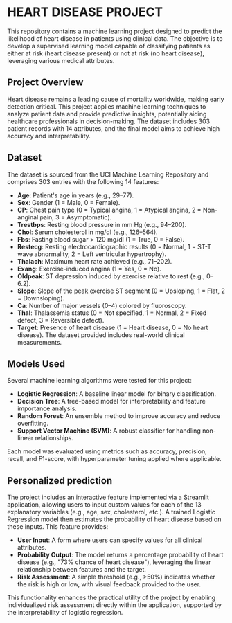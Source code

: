 # HEART DISEASE PROJECT 
This repository contains a machine learning project designed to predict the likelihood of heart disease in patients using clinical data. The objective is to develop a supervised learning model capable of classifying patients as either at risk (heart disease present) or not at risk (no heart disease), leveraging various medical attributes.
## Project Overview
Heart disease remains a leading cause of mortality worldwide, making early detection critical. This project applies machine learning techniques to analyze patient data and provide predictive insights, potentially aiding healthcare professionals in decision-making. The dataset includes 303 patient records with 14 attributes, and the final model aims to achieve high accuracy and interpretability.
## Dataset
The dataset is sourced from the UCI Machine Learning Repository and comprises 303 entries with the following 14 features:

- **Age**: Patient's age in years (e.g., 29–77).
- **Sex**: Gender (1 = Male, 0 = Female).
- **CP**: Chest pain type (0 = Typical angina, 1 = Atypical angina, 2 = Non-anginal pain, 3 = Asymptomatic).
- **Trestbps**: Resting blood pressure in mm Hg (e.g., 94–200).
- **Chol**: Serum cholesterol in mg/dl (e.g., 126–564).
- **Fbs**: Fasting blood sugar > 120 mg/dl (1 = True, 0 = False).
- **Restecg**: Resting electrocardiographic results (0 = Normal, 1 = ST-T wave abnormality, 2 = Left ventricular hypertrophy).
- **Thalach**: Maximum heart rate achieved (e.g., 71–202).
- **Exang**: Exercise-induced angina (1 = Yes, 0 = No).
- **Oldpeak**: ST depression induced by exercise relative to rest (e.g., 0–6.2).
- **Slope**: Slope of the peak exercise ST segment (0 = Upsloping, 1 = Flat, 2 = Downsloping).
- **Ca**: Number of major vessels (0–4) colored by fluoroscopy.
- **Thal**: Thalassemia status (0 = Not specified, 1 = Normal, 2 = Fixed defect, 3 = Reversible defect).
- **Target**: Presence of heart disease (1 = Heart disease, 0 = No heart disease).
The dataset provided includes real-world clinical measurements.
## Models Used
Several machine learning algorithms were tested for this project:

- **Logistic Regression**: A baseline linear model for binary classification.
- **Decision Tree**: A tree-based model for interpretability and feature importance analysis.
- **Random Forest**: An ensemble method to improve accuracy and reduce overfitting.
- **Support Vector Machine (SVM)**: A robust classifier for handling non-linear relationships.

Each model was evaluated using metrics such as accuracy, precision, recall, and F1-score, with hyperparameter tuning applied where applicable.
## Personalized prediction
The project includes an interactive feature implemented via a Streamlit application, allowing users to input custom values for each of the 13 explanatory variables (e.g., age, sex, cholesterol, etc.). A trained Logistic Regression model then estimates the probability of heart disease based on these inputs. This feature provides:
- **User Input**: A form where users can specify values for all clinical attributes.
- **Probability Output**: The model returns a percentage probability of heart disease (e.g., "73% chance of heart disease"), leveraging the linear relationship between features and the target.
- **Risk Assessment**: A simple threshold (e.g., >50%) indicates whether the risk is high or low, with visual feedback provided to the user.

This functionality enhances the practical utility of the project by enabling individualized risk assessment directly within the application, supported by the interpretability of logistic regression.

